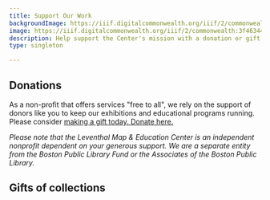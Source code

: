 ```yaml
---
title: Support Our Work
backgroundImage: https://iiif.digitalcommonwealth.org/iiif/2/commonwealth:3f463366g/1292,3248,8404,3417/1200,/0/default.jpg
image: https://iiif.digitalcommonwealth.org/iiif/2/commonwealth:3f4634466/2291,2158,3532,2116/1200,/0/default.jpg
description: Help support the Center's mission with a donation or gift
type: singleton

---
```

## Donations

As a non-profit that offers services "free to all", we rely on the support of donors like you to keep our exhibitions and educational programs running. Please consider [making a gift today. Donate here.](https://mapsbpl.thankyou4caring.org/)

_Please note that the Leventhal Map & Education Center is an independent nonprofit dependent on your generous support. We are a separate entity from the Boston Public Library Fund or the Associates of the Boston Public Library._

## Gifts of collections